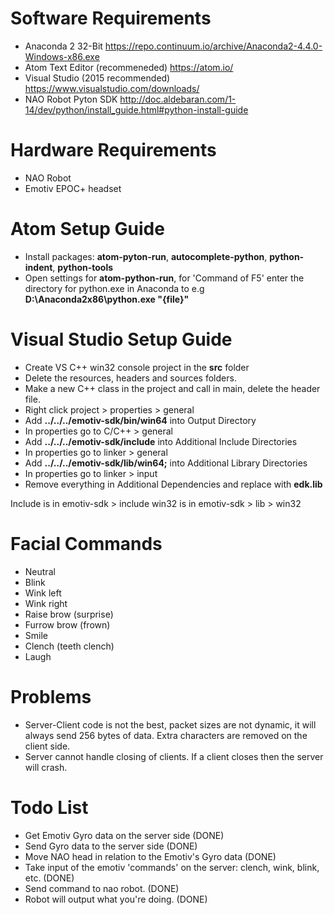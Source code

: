 # Software Requirements
* Anaconda 2 32-Bit https://repo.continuum.io/archive/Anaconda2-4.4.0-Windows-x86.exe
* Atom Text Editor (recommeneded) https://atom.io/
* Visual Studio (2015 recommended) https://www.visualstudio.com/downloads/
* NAO Robot Pyton SDK http://doc.aldebaran.com/1-14/dev/python/install_guide.html#python-install-guide

# Hardware Requirements
* NAO Robot
* Emotiv EPOC+ headset

# Atom Setup Guide
* Install packages: **atom-pyton-run**, **autocomplete-python**, **python-indent**, **python-tools**
* Open settings for **atom-python-run**, for 'Command of F5' enter the directory for python.exe in Anaconda to e.g **D:\Anaconda2x86\python.exe "{file}"**

# Visual Studio Setup Guide
* Create VS C++ win32 console project in the **src** folder
* Delete the resources, headers and sources folders.
* Make a new C++ class in the project and call in main, delete the header file.
* Right click project > properties > general
* Add **../../../emotiv-sdk/bin/win64** into Output Directory
* In properties go to C/C++ > general
* Add **../../../emotiv-sdk/include** into Additional Include Directories
* In properties go to linker > general
* Add **../../../emotiv-sdk/lib/win64;** into Additional Library Directories
* In properties go to linker > input
* Remove everything in Additional Dependencies and replace with **edk.lib**

Include is in emotiv-sdk > include
win32 is in emotiv-sdk > lib > win32

# Facial Commands
* Neutral
* Blink
* Wink left
* Wink right
* Raise brow (surprise)
* Furrow brow (frown)
* Smile
* Clench (teeth clench)
* Laugh

# Problems
* Server-Client code is not the best, packet sizes are not dynamic, it will always send 256 bytes of data. Extra characters are removed on the client side.
* Server cannot handle closing of clients. If a client closes then the server will crash.

# Todo List
* Get Emotiv Gyro data on the server side (DONE)
* Send Gyro data to the server side (DONE)
* Move NAO head in relation to the Emotiv's Gyro data (DONE)
* Take input of the emotiv 'commands' on the server: clench, wink, blink, etc. (DONE)
* Send command to nao robot. (DONE)
* Robot will output what you're doing. (DONE)
